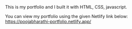 This is my portfolio and I built it with HTML, CSS, javascript. 

You can view my portfolio using the given Netlify link below: 
https://poojabharathi-portfolio.netlify.app/
